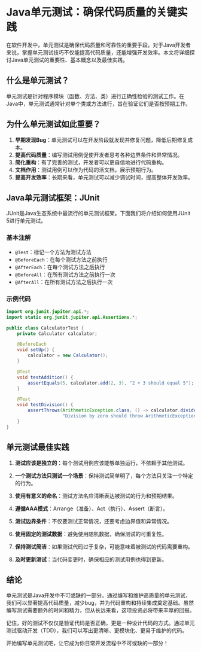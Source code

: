 # Java单元测试：确保代码质量的关键实践

在软件开发中，单元测试是确保代码质量和可靠性的重要手段。对于Java开发者来说，掌握单元测试技巧不仅能提高代码质量，还能增强开发效率。本文将详细探讨Java单元测试的重要性、基本概念以及最佳实践。

## 什么是单元测试？

单元测试是针对程序模块（函数、方法、类）进行正确性检验的测试工作。在Java中，单元测试通常针对单个类或方法进行，旨在验证它们是否按预期工作。

## 为什么单元测试如此重要？

1. **早期发现Bug**：单元测试可以在开发阶段就发现并修复问题，降低后期修复成本。
2. **提高代码质量**：编写测试用例促使开发者思考各种边界条件和异常情况。
3. **简化重构**：有了完善的测试，开发者可以更自信地进行代码重构。
4. **文档作用**：测试用例可以作为代码的活文档，展示预期行为。
5. **提高开发效率**：长期来看，单元测试可以减少调试时间，提高整体开发效率。

## Java单元测试框架：JUnit

JUnit是Java生态系统中最流行的单元测试框架。下面我们将介绍如何使用JUnit 5进行单元测试。

### 基本注解

- `@Test`：标记一个方法为测试方法
- `@BeforeEach`：在每个测试方法之前执行
- `@AfterEach`：在每个测试方法之后执行
- `@BeforeAll`：在所有测试方法之前执行一次
- `@AfterAll`：在所有测试方法之后执行一次

### 示例代码

```java
import org.junit.jupiter.api.*;
import static org.junit.jupiter.api.Assertions.*;

public class CalculatorTest {
    private Calculator calculator;

    @BeforeEach
    void setUp() {
        calculator = new Calculator();
    }

    @Test
    void testAddition() {
        assertEquals(5, calculator.add(2, 3), "2 + 3 should equal 5");
    }

    @Test
    void testDivision() {
        assertThrows(ArithmeticException.class, () -> calculator.divide(1, 0),
                     "Division by zero should throw ArithmeticException");
    }
}
```

## 单元测试最佳实践

1. **测试应该是独立的**：每个测试用例应该能够单独运行，不依赖于其他测试。

2. **一个测试方法只测试一个场景**：保持测试简单明了，每个方法只关注一个特定的行为。

3. **使用有意义的命名**：测试方法名应清晰表达被测试的行为和预期结果。

4. **遵循AAA模式**：Arrange（准备）、Act（执行）、Assert（断言）。

5. **测试边界条件**：不仅要测试正常情况，还要考虑边界值和异常情况。

6. **使用固定的测试数据**：避免使用随机数据，确保测试的可重复性。

7. **保持测试简洁**：如果测试代码过于复杂，可能意味着被测试的代码需要重构。

8. **及时更新测试**：当代码变更时，确保相应的测试用例也得到更新。

## 结论

单元测试是Java开发中不可或缺的一部分。通过编写和维护高质量的单元测试，我们可以显著提高代码质量，减少bug，并为代码重构和持续集成奠定基础。虽然编写测试需要额外的时间和精力，但从长远来看，这项投资必将带来丰厚的回报。

记住，好的测试不仅仅是验证代码是否正确，更是一种设计代码的方式。通过单元测试驱动开发（TDD），我们可以写出更清晰、更模块化、更易于维护的代码。

开始编写单元测试吧，让它成为你日常开发流程中不可或缺的一部分！
